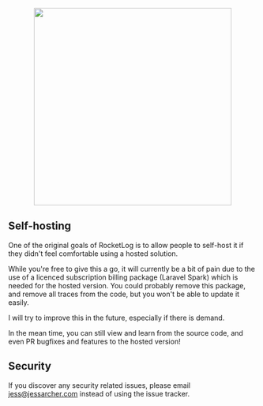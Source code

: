 <p align="center"><a href="https://rocketlog.app" target="_blank"><img src="https://raw.githubusercontent.com/jessarcher/rocketlog/main/public/images/rocketlog.svg" width="400"></a></p>

## Self-hosting

One of the original goals of RocketLog is to allow people to self-host it if they didn't feel comfortable using a hosted solution.

While you're free to give this a go, it will currently be a bit of pain due to the use of a licenced subscription billing package (Laravel Spark) which is needed for the hosted version. You could probably remove this package, and remove all traces from the code, but you won't be able to update it easily.

I will try to improve this in the future, especially if there is demand.

In the mean time, you can still view and learn from the source code, and even PR bugfixes and features to the hosted version!

## Security

If you discover any security related issues, please email jess@jessarcher.com instead of using the issue tracker.
